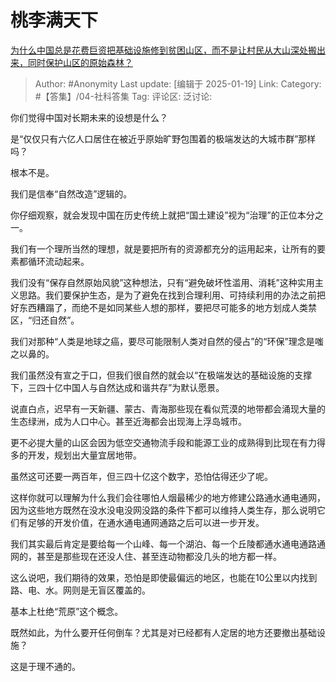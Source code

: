 # 桃李满天下
[为什么中国总是花费巨资把基础设施修到贫困山区，而不是让村民从大山深处搬出来，同时保护山区的原始森林？](https://www.zhihu.com/question/53786382/answer/81686046108)

> Author: #Anonymity
> Last update: [编辑于 2025-01-19]
> Link:
> Category: #【答集】/04-社科答集 
> Tag:
> 评论区:
> 泛讨论:
  
你们觉得中国对长期未来的设想是什么？

是“仅仅只有六亿人口居住在被近乎原始旷野包围着的极端发达的大城市群”那样吗？

根本不是。

我们是信奉“自然改造”逻辑的。

你仔细观察，就会发现中国在历史传统上就把“国土建设”视为“治理”的正位本分之一。

我们有一个理所当然的理想，就是要把所有的资源都充分的运用起来，让所有的要素都循环流动起来。

我们没有“保存自然原始风貌”这种想法，只有“避免破坏性滥用、消耗”这种实用主义思路。我们要保护生态，是为了避免在找到合理利用、可持续利用的办法之前把好东西糟蹋了，而绝不是如同某些人想的那样，要把尽可能多的地方划成人类禁区，“归还自然”。

我们对那种“人类是地球之癌，要尽可能限制人类对自然的侵占”的“环保”理念是嗤之以鼻的。

我们虽然没有宣之于口，但我们很自然的就会以“在极端发达的基础设施的支撑下，三四十亿中国人与自然达成和谐共存”为默认愿景。

说直白点，迟早有一天新疆、蒙古、青海那些现在看似荒漠的地带都会涌现大量的生态绿洲，成为人口中心。甚至近海都会出现海上浮岛城市。

更不必提大量的山区会因为低空交通物流手段和能源工业的成熟得到比现在有力得多的开发，规划出大量宜居地带。

虽然这可还要一两百年，但三四十亿这个数字，恐怕估得还少了呢。

这样你就可以理解为什么我们会往哪怕人烟最稀少的地方修建公路通水通电通网，因为这些地方既然在没水没电没网没路的条件下都可以维持人类生存，那么说明它们有足够的开发价值，在通水通电通网通路之后可以进一步开发。

我们其实最后肯定是要给每一个山峰、每一个湖泊、每一个丘陵都通水通电通路通网的，甚至是那些现在还没人住、甚至连动物都没几头的地方都一样。

这么说吧，我们期待的效果，恐怕是即使最偏远的地区，也能在10公里以内找到路、电、水。网则是无盲区覆盖的。

基本上杜绝“荒原”这个概念。

既然如此，为什么要开任何倒车？尤其是对已经都有人定居的地方还要撤出基础设施？

这是于理不通的。
